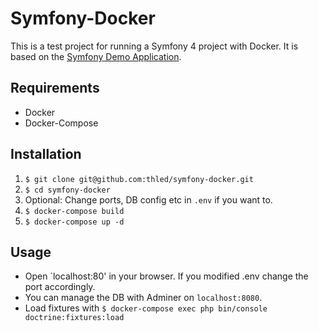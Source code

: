 # Symfony-Docker

This is a test project for running a Symfony 4 project with Docker. It is based on the [Symfony Demo Application][1].

## Requirements

- Docker
- Docker-Compose

## Installation

1. `$ git clone git@github.com:thled/symfony-docker.git`
1. `$ cd symfony-docker`
1. Optional: Change ports, DB config etc in `.env` if you want to.
1. `$ docker-compose build`
1. `$ docker-compose up -d`

## Usage

- Open `localhost:80' in your browser. If you modified .env change the port accordingly.
- You can manage the DB with Adminer on `localhost:8080`.
- Load fixtures with `$ docker-compose exec php bin/console doctrine:fixtures:load`

[1]: https://github.com/symfony/demo
